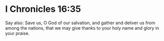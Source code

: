# I Chronicles 16:35

Say also: Save us, O God of our salvation, and gather and deliver us from among the nations, that we may give thanks to your holy name and glory in your praise.
